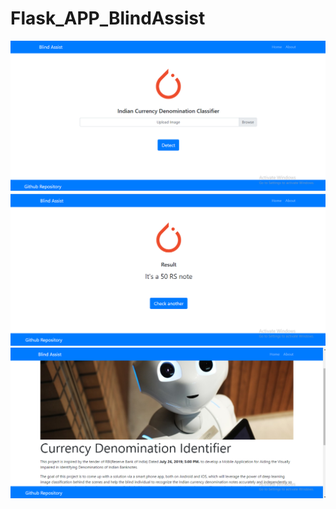# Flask_APP_BlindAssist


![HomePage](/readme_images/home.png)
![ResultPage](/readme_images/result.png)
![AboutPage](/readme_images/about.png)
